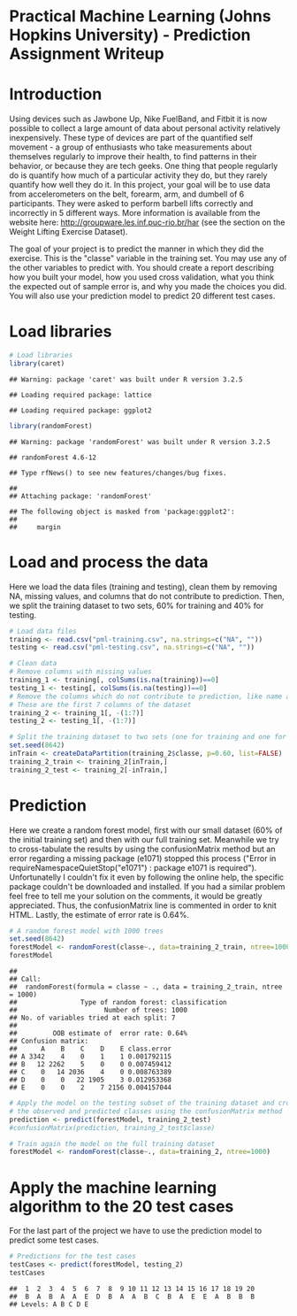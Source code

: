 # Practical Machine Learning (Johns Hopkins University) - Prediction Assignment Writeup



# Introduction
Using devices such as Jawbone Up, Nike FuelBand, and Fitbit it is now possible to collect a large amount of data about personal activity relatively inexpensively. These type of devices are part of the quantified self movement - a group of enthusiasts who take measurements about themselves regularly to improve their health, to find patterns in their behavior, or because they are tech geeks. One thing that people regularly do is quantify how much of a particular activity they do, but they rarely quantify how well they do it. In this project, your goal will be to use data from accelerometers on the belt, forearm, arm, and dumbell of 6 participants. They were asked to perform barbell lifts correctly and incorrectly in 5 different ways. More information is available from the website here: http://groupware.les.inf.puc-rio.br/har (see the section on the Weight Lifting Exercise Dataset).

The goal of your project is to predict the manner in which they did the exercise. This is the "classe" variable in the training set. You may use any of the other variables to predict with. You should create a report describing how you built your model, how you used cross validation, what you think the expected out of sample error is, and why you made the choices you did. You will also use your prediction model to predict 20 different test cases.

# Load libraries

```r
# Load libraries
library(caret)
```

```
## Warning: package 'caret' was built under R version 3.2.5
```

```
## Loading required package: lattice
```

```
## Loading required package: ggplot2
```

```r
library(randomForest)
```

```
## Warning: package 'randomForest' was built under R version 3.2.5
```

```
## randomForest 4.6-12
```

```
## Type rfNews() to see new features/changes/bug fixes.
```

```
## 
## Attaching package: 'randomForest'
```

```
## The following object is masked from 'package:ggplot2':
## 
##     margin
```

# Load and process the data
Here we load the data files (training and testing), clean them by removing NA,  missing values, and columns that do not contribute to prediction. Then, we split the training dataset to two sets, 60% for training and 40% for testing.

```r
# Load data files
training <- read.csv("pml-training.csv", na.strings=c("NA", ""))
testing <- read.csv("pml-testing.csv", na.strings=c("NA", ""))

# Clean data
# Remove columns with missing values
training_1 <- training[, colSums(is.na(training))==0]
testing_1 <- testing[, colSums(is.na(testing))==0]
# Remove the columns which do not contribute to prediction, like name and time
# These are the first 7 columns of the dataset
training_2 <- training_1[, -(1:7)]
testing_2 <- testing_1[, -(1:7)]

# Split the training dataset to two sets (one for training and one for testing)
set.seed(8642)
inTrain <- createDataPartition(training_2$classe, p=0.60, list=FALSE)
training_2_train <- training_2[inTrain,]
training_2_test <- training_2[-inTrain,]
```

# Prediction
Here we create a random forest model, first with our small dataset (60% of the initial training set) and then with our full training set. Meanwhile we try to cross-tabulate the results by using the confusionMatrix method but an error regarding a missing package (e1071) stopped this process ("Error in requireNamespaceQuietStop("e1071") : package e1071 is required"). Unfortunatelly I couldn't fix it even by following the online help, the specific package couldn't be downloaded and installed. If you had a similar problem feel free to tell me your solution on the comments, it would be greatly appreciated. Thus, the confusionMatrix line is commented in order to knit HTML. Lastly, the estimate of error rate is 0.64%.

```r
# A random forest model with 1000 trees
set.seed(8642)
forestModel <- randomForest(classe~., data=training_2_train, ntree=1000)
forestModel
```

```
## 
## Call:
##  randomForest(formula = classe ~ ., data = training_2_train, ntree = 1000) 
##                Type of random forest: classification
##                      Number of trees: 1000
## No. of variables tried at each split: 7
## 
##         OOB estimate of  error rate: 0.64%
## Confusion matrix:
##      A    B    C    D    E class.error
## A 3342    4    0    1    1 0.001792115
## B   12 2262    5    0    0 0.007459412
## C    0   14 2036    4    0 0.008763389
## D    0    0   22 1905    3 0.012953368
## E    0    0    2    7 2156 0.004157044
```

```r
# Apply the model on the testing subset of the training dataset and cross-tabulate
# the observed and predicted classes using the confusionMatrix method
prediction <- predict(forestModel, training_2_test)
#confusionMatrix(prediction, training_2_test$classe)

# Train again the model on the full training dataset 
forestModel <- randomForest(classe~., data=training_2, ntree=1000)
```

# Apply the machine learning algorithm to the 20 test cases
For the last part of the project we have to use the prediction model to predict some test cases.

```r
# Predictions for the test cases
testCases <- predict(forestModel, testing_2)
testCases
```

```
##  1  2  3  4  5  6  7  8  9 10 11 12 13 14 15 16 17 18 19 20 
##  B  A  B  A  A  E  D  B  A  A  B  C  B  A  E  E  A  B  B  B 
## Levels: A B C D E
```
